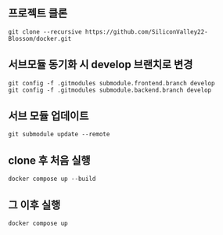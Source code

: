 ## 프로젝트 클론
```
git clone --recursive https://github.com/SiliconValley22-Blossom/docker.git
```

## 서브모듈 동기화 시 develop 브랜치로 변경

```
git config -f .gitmodules submodule.frontend.branch develop
git config -f .gitmodules submodule.backend.branch develop
```

## 서브 모듈 업데이트
```
git submodule update --remote
```

## clone 후 처음 실행
```
docker compose up --build
```

## 그 이후 실행
```
docker compose up
```
